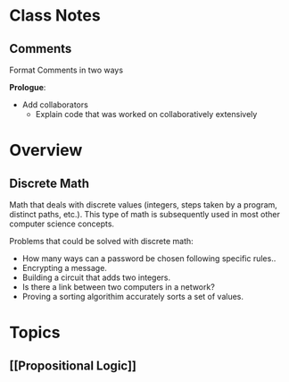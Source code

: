 # Class Notes

## Comments 

Format Comments in two ways

**Prologue**:
- Add collaborators
	- Explain code that was worked on collaboratively extensively

# Overview

## Discrete Math

Math that deals with discrete values (integers, steps taken by a program, distinct paths, etc.). This type of math is subsequently used in most other computer science concepts.

Problems that could be solved with discrete math:
- How many ways can a password be chosen following specific rules..
- Encrypting a message.
- Building a circuit that adds two integers.
- Is there a link between two computers in a network?
- Proving a sorting algorithim accurately sorts a set of values.

# Topics

## [[Propositional Logic]]